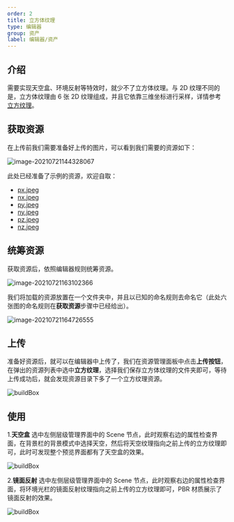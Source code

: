 ```yaml
---
order: 2
title: 立方体纹理
type: 编辑器
group: 资产
label: 编辑器/资产
---
```


## 介绍

需要实现天空盒、环境反射等特效时，就少不了立方体纹理。与 2D 纹理不同的是，立方体纹理由 6 张 2D 纹理组成，并且它依靠三维坐标进行采样，详情参考[立方纹理](${docs}texture-cube-cn)。

## 获取资源
在上传前我们需要准备好上传的图片，可以看到我们需要的资源如下：

<img src="https://gw.alipayobjects.com/mdn/rms_d27172/afts/img/A*r-XPSaUTEnEAAAAAAAAAAAAAARQnAQ" alt="image-20210721144328067" style="zoom:100%;" />

此处已经准备了示例的资源，欢迎自取：
- [px.jpeg](https://gw.alipayobjects.com/mdn/rms_7c464e/afts/img/A*Bk5FQKGOir4AAAAAAAAAAAAAARQnAQ)
- [nx.jpeg](https://gw.alipayobjects.com/mdn/rms_7c464e/afts/img/A*_cPhR7JMDjkAAAAAAAAAAAAAARQnAQ)
- [py.jpeg](https://gw.alipayobjects.com/mdn/rms_7c464e/afts/img/A*trqjQp1nOMQAAAAAAAAAAAAAARQnAQ)
- [ny.jpeg](https://gw.alipayobjects.com/mdn/rms_7c464e/afts/img/A*_RXwRqwMK3EAAAAAAAAAAAAAARQnAQ)
- [pz.jpeg](https://gw.alipayobjects.com/mdn/rms_7c464e/afts/img/A*q4Q6TroyuXcAAAAAAAAAAAAAARQnAQ)
- [nz.jpeg](https://gw.alipayobjects.com/mdn/rms_7c464e/afts/img/A*DP5QTbTSAYgAAAAAAAAAAAAAARQnAQ)

## 统筹资源
获取资源后，依照编辑器规则统筹资源。

![image-20210721163102366](https://gw.alipayobjects.com/zos/OasisHub/38db3f7a-39f9-41ff-90a5-917ccbe205a2/image-20210721163102366.png)

我们将加载的资源放置在一个文件夹中，并且以已知的命名规则去命名它（此处六张图的命名规则在**获取资源**步骤中已经给出）。

![image-20210721164726555](https://gw.alipayobjects.com/zos/OasisHub/799d7c05-1347-4379-92a9-fb1b469d99ea/image-20210721164726555.png)

## 上传
准备好资源后，就可以在编辑器中上传了，我们在资源管理面板中点击**上传按钮**，在弹出的资源列表中选中**立方纹理**，选择我们保存立方体纹理的文件夹即可，等待上传成功后，就会发现资源目录下多了一个立方纹理资源。

![buildBox](https://gw.alipayobjects.com/zos/OasisHub/45c8d8cb-0b90-4e84-8c8f-92670c7805f7/buildBox.gif)

## 使用
1.**天空盒**
选中左侧层级管理界面中的 Scene 节点，此时观察右边的属性检查界面，在背景栏的背景模式中选择天空，然后将天空纹理指向之前上传的立方纹理即可，此时可发现整个预览界面都有了天空盒的效果。

![buildBox](https://gw.alipayobjects.com/zos/OasisHub/9282c711-afc8-46fb-b118-9a0ceb69829e/buildBox.gif)

2.**镜面反射**
选中左侧层级管理界面中的 Scene 节点，此时观察右边的属性检查界面，将环境光栏的镜面反射纹理指向之前上传的立方纹理即可，PBR 材质展示了镜面反射的效果。

![buildBox](https://gw.alipayobjects.com/zos/OasisHub/6855c14c-6e20-45b5-b11d-bf1a3a95c429/buildBox.gif)
